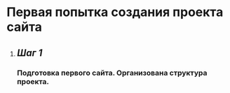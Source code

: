 # Первая попытка создания проекта сайта

1. ## *Шаг 1*
    ### Подготовка первого сайта. Организована структура проекта.
